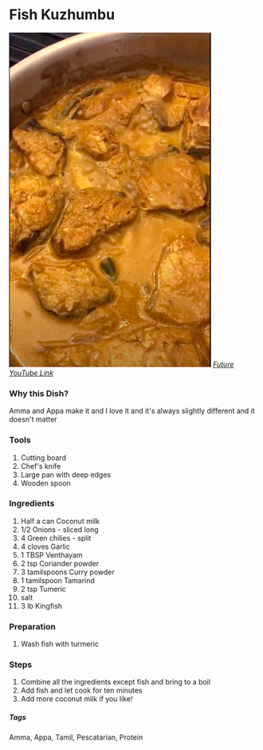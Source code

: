 # Fish Kuzhumbu
![Fish Kuzhumbu](../images/fish-kuzhumbu.jpg)
[*Future YouTube Link*]()

### Why this Dish?
Amma and Appa make it and I love it and it's always slightly different and it doesn't matter

### Tools
1. Cutting board
1. Chef's knife
1. Large pan with deep edges
1. Wooden spoon

### Ingredients
1. Half a can Coconut milk
1. 1/2 Onions - sliced long
1. 4 Green chilies - split
1. 4 cloves Garlic
1. 1 TBSP Venthayam 
1. 2 tsp Coriander powder 
1. 3 tamilspoons Curry powder
1. 1 tamilspoon Tamarind 
1. 2 tsp Tumeric
1. salt
1. 3 lb Kingfish

### Preparation
1. Wash fish with turmeric

### Steps
1. Combine all the ingredients except fish and bring to a boil
1. Add fish and let cook for ten minutes
1. Add more coconut milk if you like!

##### Tags
Amma, Appa, Tamil, Pescatarian, Protein